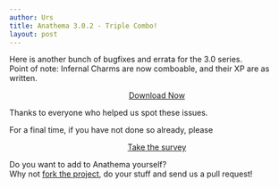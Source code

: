 ```yaml
---
author: Urs
title: Anathema 3.0.2 - Triple Combo!
layout: post
---
```


Here is another bunch of bugfixes and errata for the 3.0 series.  
Point of note: Infernal Charms are now comboable, and their XP are as written.

<ul><center><a href="http://sourceforge.net/project/platformdownload.php?group_id=122320">Download Now</a></center></ul>

Thanks to everyone who helped us spot these issues.

For a final time, if you have not done so already, please
<ul><center><a href="https://docs.google.com/spreadsheet/viewform?hl=en_GB&amp;formkey=dFBaLWF6bnBtS0U5YUowR3hZMS1pOWc6MQ#gid=0">Take the survey</a></center></ul>

Do you want to add to Anathema yourself?  
Why not [fork the project](http://github.com/anathema/anathema), do your stuff and send us a pull request!